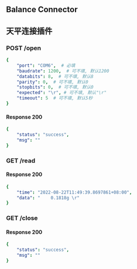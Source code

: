 ## Balance Connector
## 天平连接插件


### POST /open 
```yaml
{
    "port": "COM6",  # 必填
    "baudrate": 1200,  # 可不填, 默认1200
    "databits": 8,  # 可不填, 默认8
    "parity": 0,  # 可不填, 默认0
    "stopbits": 0,  # 可不填, 默认0
    "expected": "\r", # 可不填, 默认"\r"
    "timeout": 5  # 可不填, 默认5秒
}
```
#### Response 200
```yaml
{
    "status": "success",
    "msg": ""
}
```

### GET /read
#### Response 200
```yaml
{
    "time": "2022-08-22T11:49:39.8697861+08:00",
    "data": "    0.1818g \r"
}
```

### GET /close
#### Response 200
```yaml
{
    "status": "success",
    "msg": ""
}
```